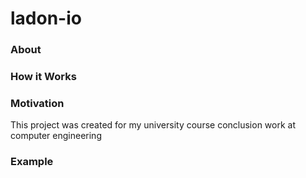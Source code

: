 ladon-io
========

### About ###

### How it Works ###

### Motivation ###

This project was created for my university course conclusion work at computer engineering

### Example ###
